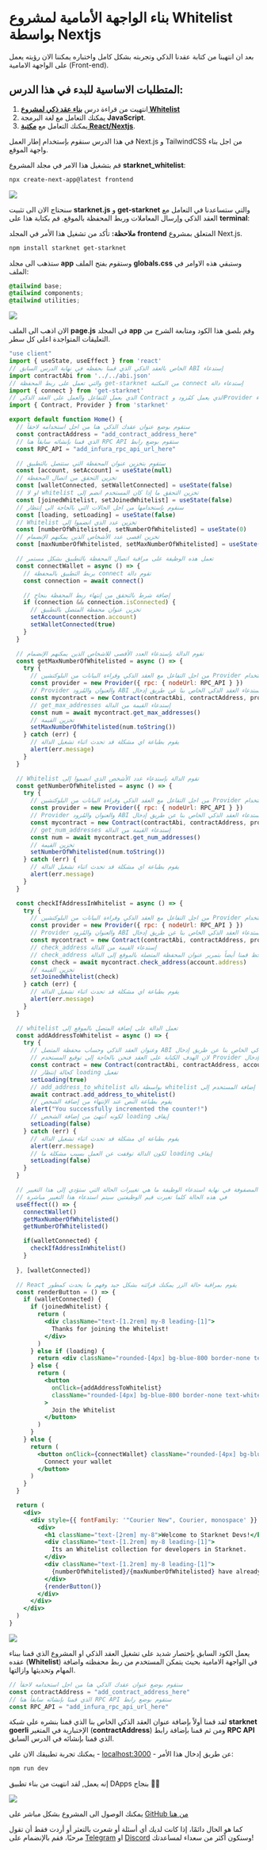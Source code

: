 # بناء الواجهة الأمامية لمشروع Whitelist بواسطة Nextjs

بعد ان انتهينا من كتابة عقدنا الذكي وتجربته بشكل كامل واختباره يمكننا الان رؤيته يعمل على الواجهة الامامية (Front-end).

## المتطلبات الاساسية للبدء في هذا الدرس:

1. انتهيت من قراءة درس <a href="https://web3arabs.com/courses/3d88b1a4-ad68-400b-94d3-df89a5f95cfd/lessons/66915c5e-6a7e-433c-a5ee-b072009342d1" target="_blank">**بناء عقد ذكي لمشروع Whitelist**</a>
2. يمكنك التعامل مع لغة البرمجة **JavaScript**.
3. يمكنك التعامل مع <a href="https://web3arabs.com/courses/d64bee08-2e38-4ad5-958e-5ab6c42ebb41/lessons/bb49c32a-911f-4a71-b6e5-3c5f5f981360" target="_blank">**مكتبة React/Nextjs**</a>.

في هذا الدرس سنقوم بإستخدام إطار العمل Next.js و TailwindCSS من اجل بناء واجهة الموقع.

قم بتشغيل هذا الامر في مجلد المشروع **starknet_whitelist**:

```bash
npx create-next-app@latest frontend
```

<img src="https://web3arabs.com/courses/starknet/dapp/create-next.png"/>

سنحتاج الان الى تثبيت **starknet.js** و **get-starknet** والتي ستساعدنا في التعامل مع العقد الذكي وإرسال المعاملات وربط المحفظة بالموقع. قم بكتابة هذا على **terminal**:

**ملاحظة:** تأكد من تشغيل هذا الأمر في المجلد **frontend** المتعلق بمشروع Next.js.

```bash
npm install starknet get-starknet
```

ستذهب الى مجلد **app** وستقوم بفتح الملف **globals.css** وستبقي هذه الاوامر في الملف:

```css
@tailwind base;
@tailwind components;
@tailwind utilities;
```

<img src="https://web3arabs.com/courses/starknet/dapp/globals-css.png"/>

الان اذهب الى الملف **page.js** في المجلد **app** وقم بلصق هذا الكود ومتابعة الشرح من التعليقات المتواجدة اعلى كل سطر.

```jsx
"use client"
import { useState, useEffect } from 'react'
// الخاص بالعقد الذكي الذي قمنا بحفظه في نهاية الدرس السابق ABI إستدعاء
import contractAbi from '../../abi.json'
// والتي تعمل على ربط المحفظة get-starknet من المكتبة connect إستدعاء دالة
import { connect } from 'get-starknet'
// الذي يعمل للتفاعل والعمل على العقد الذكي Contract الذي يعمل كمُزود وProvider إستدعاء
import { Contract, Provider } from 'starknet'

export default function Home() {
  // ستقوم بوضع عنوان عقدك الذكي هنا من اجل استخدامه لاحقاً
  const contractAddress = "add_contract_address_here"
  // الذي قمنا بإنشائه سابقاً هنا RPC API ستقوم بوضع رابط
  const RPC_API = "add_infura_rpc_api_url_here"

  // ستقوم بتخزين عنوان المحفظة التي ستتصل بالتطبيق
  const [account, setAccount] = useState(null)
  // تخزين التحقق من اتصال المحفظة
  const [walletConnected, setWalletConnected] = useState(false)
  // او لا whitelist تخزين التحقق ما إذا كان المستخدم انضم إلى
  const [joinedWhitelist, setJoinedWhitelist] = useState(false)
  // سنقوم بإستخدامها من اجل الحالات التي بالحاجة الى إنتظار
  const [loading, setLoading] = useState(false)
  // Whitelist تخزين عدد الذي انضموا إلى
  const [numberOfWhitelisted, setNumberOfWhitelisted] = useState(0)
  // تخزين اقصى عدد الأشخاص الذين يمكنهم الإنضمام
  const [maxNumberOfWhitelisted, setMaxNumberOfWhitelisted] = useState(0)

  // تعمل هذه الوظيفة على مراقبة اتصال المحفظة بالتطبيق بشكل مستمر
  const connectWallet = async () => {
    // بربط التطبيق بالمحفظة connect تقوم دالة
    const connection = await connect()

    // إضافة شرط بالتحقق من إنتهاء ربط المحفظة بنجاح
    if (connection && connection.isConnected) {
      // تخزين عنوان محفظة المتصل بالتطبيق
      setAccount(connection.account)
      setWalletConnected(true)
    }
  }

  // تقوم الدالة بإستدعاء العدد الأقصى للاشخاص الذين يمكنهم الإنضمام
  const getMaxNumberOfWhitelisted = async () => {
    try {
      // من اجل التفاعل مع العقد الذكي وقراءة البيانات من البلوكتشين Provider يتم إستخدام
      const provider = new Provider({ rpc: { nodeUrl: RPC_API } })
      // Provider والعنوان والمُزود ABI قمنا بإستدعاء العقد الذكي الخاص بنا عن طريق إدخال
      const mycontract = new Contract(contractAbi, contractAddress, provider)
      // get_max_addresses إستدعاء القيمة من الدالة
      const num = await mycontract.get_max_addresses()
      // تخزين القيمة
      setMaxNumberOfWhitelisted(num.toString())
    } catch (err) {
      // يقوم بطباعة اي مشكلة قد تحدث اثناء تشغيل الدالة
      alert(err.message)
    }
  }

  // Whitelist تقوم الدالة بإستدعاء عدد الأشخص الذي انضموا إلى
  const getNumberOfWhitelisted = async () => {
    try {
      // من اجل التفاعل مع العقد الذكي وقراءة البيانات من البلوكتشين Provider يتم إستخدام
      const provider = new Provider({ rpc: { nodeUrl: RPC_API } })
      // Provider والعنوان والمُزود ABI قمنا بإستدعاء العقد الذكي الخاص بنا عن طريق إدخال
      const mycontract = new Contract(contractAbi, contractAddress, provider)
      // get_num_addresses إستدعاء القيمة من الدالة
      const num = await mycontract.get_num_addresses()
      // تخزين القيمة
      setNumberOfWhitelisted(num.toString())
    } catch (err) {
      // يقوم بطباعة اي مشكلة قد تحدث اثناء تشغيل الدالة
      alert(err.message)
    }
  }

  const checkIfAddressInWhitelist = async () => {
    try {
      // من اجل التفاعل مع العقد الذكي وقراءة البيانات من البلوكتشين Provider يتم إستخدام
      const provider = new Provider({ rpc: { nodeUrl: RPC_API } })
      // Provider والعنوان والمُزود ABI قمنا بإستدعاء العقد الذكي الخاص بنا عن طريق إدخال
      const mycontract = new Contract(contractAbi, contractAddress, provider)
      // check_address إستدعاء القيمة من الدالة
      // check_address كما تلاحظ قمنا أيضاً بتمرير عنوان المحفظة المتصلة بالموقع إلى الدالة
      const check = await mycontract.check_address(account.address)
      // تخزين القيمة
      setJoinedWhitelist(check)
    } catch (err) {
      // يقوم بطباعة اي مشكلة قد تحدث اثناء تشغيل الدالة
      alert(err.message)
    }
  }

  // whitelist تعمل الدالة على إضافة المتصل بالموقع إلى
  const addAddressToWhitelist = async () => {
    try {
      // وعنوان العقد الذكي وحساب محفظة المتصل ABI قمنا بإستدعاء العقد الذكي الخاص بنا عن طريق إدخال
      // لان الهدف الكتابة على العقد فنحن بالحاجة إلى توقيع المستخدم Provider كما تلاحظ لم نقوم بإدخال
      const contract = new Contract(contractAbi, contractAddress, account)
      // كحالة إنتظار loading تفعيل
      setLoading(true)
      // add_address_to_whitelist بواسطة دالة whitelist إضافة المستخدم إلى
      await contract.add_address_to_whitelist()
      // يقوم بطباعة النص عند الإنتهاء من إضافة الشخص
      alert("You successfully incremented the counter!")
      // لكونه أنتهئ من إضافة الشخص loading إيقاف
      setLoading(false)
    } catch (err) {
      // يقوم بطباعة اي مشكلة قد تحدث اثناء تشغيل الدالة
      alert(err.message)
      // لكون الدالة توقفت عن العمل بسبب مشكلة ما loading إيقاف
      setLoading(false)
    }
  }

  // تمثل المصفوفة في نهاية استدعاء الوظيفة ما هي تغييرات الحالة التي ستؤدي إلى هذا التغيير
  // في هذه الحالة كلما تغيرت قيم الوظيفتين سيتم استدعاء هذا التغيير مباشرة
  useEffect(() => {
    connectWallet()
    getMaxNumberOfWhitelisted()
    getNumberOfWhitelisted()

    if(walletConnected) {
      checkIfAddressInWhitelist()
    }
    
  }, [walletConnected])

  // React يقوم بمراقبة حالة الزر يمكنك قرائته بشكل جيد وفهم ما يحدث كمطور
  const renderButton = () => {
    if (walletConnected) {
      if (joinedWhitelist) {
        return (
          <div className="text-[1.2rem] my-8 leading-[1]">
            Thanks for joining the Whitelist!
          </div>
        )
      } else if (loading) {
        return <div className="rounded-[4px] bg-blue-800 border-none text-white text-[15px] p-[20px] w-[200px] cursor-pointer mb-[2%]">Loading...</div>;
      } else {
        return (
          <button 
            onClick={addAddressToWhitelist} 
            className="rounded-[4px] bg-blue-800 border-none text-white text-[15px] p-[20px] w-[200px] cursor-pointer mb-[2%]"
          >
            Join the Whitelist
          </button>
        )
      }
    } else {
      return (
        <button onClick={connectWallet} className="rounded-[4px] bg-blue-800 border-none text-white text-[15px] p-[20px] w-[200px] cursor-pointer mb-[2%]">
          Connect your wallet
        </button>
      )
    }
  }

  return (
    <div>
      <div style={{ fontFamily: '"Courier New", Courier, monospace' }} className="min-h-[90vh] flex flex-row justify-center items-center">
        <div>
          <h1 className="text-[2rem] my-8">Welcome to Starknet Devs!</h1>
          <div className="text-[1.2rem] my-8 leading-[1]">
            Its an Whitelist collection for developers in Starknet.
          </div>
          <div className="text-[1.2rem] my-8 leading-[1]">
            {numberOfWhitelisted}/{maxNumberOfWhitelisted} have already joined the Whitelist.
          </div>
          {renderButton()}
        </div>
      </div>
    </div>
  )
}
```

<img src="https://web3arabs.com/courses/starknet/dapp/page-file.png"/>

يعمل الكود السابق بإختصار شديد على تشغيل العقد الذكي او المشروع الذي قمنا ببناء عقده (**Whitelist**) في الواجهة الامامية بحيث يتمكن المستخدم من ربط محفظته واضافة المهام وتحديثها وازالتها.

```js
// ستقوم بوضع عنوان عقدك الذكي هنا من اجل استخدامه لاحقاً
const contractAddress = "add_contract_address_here"
// الذي قمنا بإنشائه سابقاً هنا RPC API ستقوم بوضع رابط
const RPC_API = "add_infura_rpc_api_url_here"
```

لقد قمنا أولاً بإضافة عنوان العقد الذكي الخاص بنا الذي قمنا بنشره على شبكة **starknet goerli** الإختبارية في المتغير (**contractAddress**) ومن ثم قمنا بإضافة رابط **RPC API** الذي قمنا بإنشائه في الدرس السابق.

يمكنك تجربة تطبيقك الان على - <a href="http://localhost:3000" target="_blank">localhost:3000</a> - عن طريق إدخال هذا الأمر:

```bash
npm run dev
```

إنه يعمل, لقد انتهيت من بناء تطبيق DApps بنجاح 🥳🥳

<img src="https://web3arabs.com/courses/starknet/dapp/frontend-home.png"/>

يمكنك الوصول الى المشروع بشكل مباشر على <a href="https://github.com/Web3Arabs/Whitelist-Dapp" target="_blank"> GitHub من هنا</a>

كما هو الحال دائمًا، إذا كانت لديك أي أسئلة أو شعرت بالتعثر أو أردت فقط أن تقول مرحبًا، فقم بالإنضمام على <a href="https://t.me/Web3ArabsDAO" target="_blank">Telegram</a> او <a href="https://discord.gg/ykgUvqMc4Q" target="_blank">Discord</a> وسنكون أكثر من سعداء لمساعدتك!
